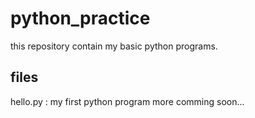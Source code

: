 # python_practice

this repository contain my basic python programs.

## files

hello.py : my first python program 
more comming soon...
